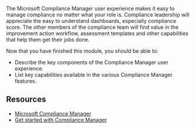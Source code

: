 The Microsoft Compliance Manager user experience makes it easy to manage compliance no matter what your role is. Compliance leadership will appreciate the easy to understand dashboards, especially compliance score. The other members of the compliance team will find value in the improvement action workflow, assessment templates and other capabilities that help them get their jobs done.


Now that you have finished this module, you should be able to:
- Describe the key components of the Compliance Manager user experience.
- List key capabilities available in the various Compliance Manager features.

## Resources

- [Microsoft Compliance Manager](https://docs.microsoft.com/microsoft-365/compliance/compliance-manager-overview?azure-portal=true)
- [Get started with Compliance Manager](https://docs.microsoft.com/microsoft-365/compliance/compliance-manager-setup?azure-portal=true)


